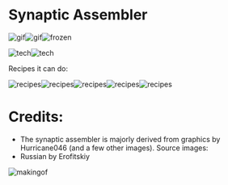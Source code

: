 # Synaptic Assembler

![gif](https://i.imgur.com/abEQZC2.gif)![gif](https://i.imgur.com/HTHGbLR.gif)![frozen](https://i.imgur.com/ThSbfGA.png)

![tech](https://i.imgur.com/ANTOiTe.png)![tech](https://i.imgur.com/HfpsQCJ.png)

Recipes it can do:

![recipes](https://i.imgur.com/4bNZ0Ui.png)![recipes](https://i.imgur.com/oZcr68O.png)![recipes](https://i.imgur.com/gqoYstH.png)![recipes](https://i.imgur.com/lCRlRMY.png)![recipes](https://i.imgur.com/FfNSkhK.png)

# Credits:
- The synaptic assembler is majorly derived from graphics by Hurricane046 (and a few other images). Source images:
- Russian by Erofitskiy

![makingof](https://i.imgur.com/sFzTkn8.png)